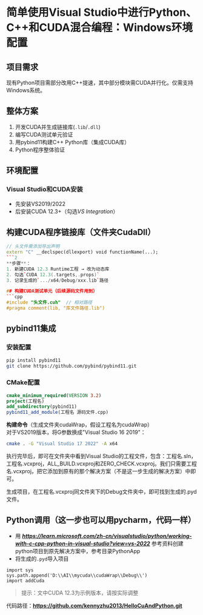 # 简单使用Visual Studio中进行Python、C++和CUDA混合编程：Windows环境配置

## 项目需求
现有Python项目需部分改用C++提速，其中部分模块需CUDA并行化。仅需支持Windows系统。

## 整体方案
1. 开发CUDA并生成链接库(`.lib`/`.dll`)  
2. 编写CUDA测试单元验证  
3. 用pybind11构建C++ Python库（集成CUDA库）  
4. Python程序整体验证  

## 环境配置
### Visual Studio和CUDA安装
- 先安装VS2019/2022  
- 后安装CUDA 12.3+（勾选*VS Integration*）  

## 构建CUDA程序链接库（文件夹CudaDll）
```cpp
// 头文件需添加导出声明
extern "C" __declspec(dllexport) void functionName(...);
```2
**步骤**：  
1. 新建CUDA 12.3 Runtime工程 → 改为动态库  
2. 勾选`CUDA 12.3(.targets,.props)`  
3. 记录生成的`.../x64/Debug/xxx.lib`路径  

## 构建CUDA测试单元（后续源码文件用到）
```cpp
#include "头文件.cuh"  // 相对路径
#pragma comment(lib, "库文件路径.lib")
```

## pybind11集成
### 安装配置
```bash
pip install pybind11
git clone https://github.com/pybind/pybind11.git
```

### CMake配置
```cmake
cmake_minimum_required(VERSION 3.2)
project(工程名)
add_subdirectory(pybind11)
pybind11_add_module(工程名 源码文件.cpp)
```
**构建命令**（生成文件夹cudaWrap，假设工程名为cudaWrap）  
对于VS2019版本，将G参数换成"Visual Studio 16 2019"：
```bash
cmake . -G "Visual Studio 17 2022" -A x64
```  
执行完毕后，即可在文件夹中看到Visual Studio的工程文件，包含：工程名.sln，工程名.vcxproj，ALL_BUILD.vcxproj和ZERO_CHECK.vcxproj。我们只需要工程名.vcxproj，把它添加到原有的那个解决方案（不是这一步生成的解决方案）中即可。

生成项目，在工程名.vcxproj同文件夹下的Debug文件夹中，即可找到生成的.pyd文件。
  
## Python调用（这一步也可以用pycharm，代码一样）
- 用 ***https://learn.microsoft.com/zh-cn/visualstudio/python/working-with-c-cpp-python-in-visual-studio?view=vs-2022*** 参考资料创建python项目到原先解决方案中，参考目录PythonApp
- 将生成的`.pyd`导入项目  
```
import sys
sys.path.append('D:\\AI\\mycuda\\cudaWrap\\Debug\\')
import addCuda
```
> 提示：文中CUDA 12.3为示例版本，请按实际调整

代码路径：**https://github.com/kennyzhu2013/HelloCuAndPython.git**
